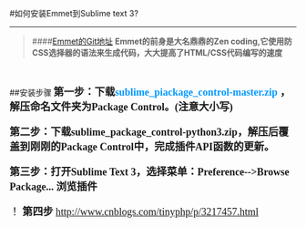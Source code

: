 #如何安装Emmet到Sublime text 3?
***

>####[Emmet的Git地址](https://github.com/sergeche/emmet-sublime#readme)
>**Emmet的前身是大名鼎鼎的Zen coding,它使用防CSS选择器的语法来生成代码，大大提高了HTML/CSS代码编写的速度**
<br/>

##<font face="宋体">安装步骤
<font size="4">
**第一步：下载<font color="#0099ff">sublime_piackage_control-master.zip</font> ，解压命名文件夹为Package Control。(注意大小写)**

**第二步：下载sublime_package_control-python3.zip，解压后覆盖到刚刚的Package Control中，完成插件API函数的更新。**

**第三步：打开Sublime Text 3，选择菜单：Preference-->Browse Package... 浏览插件**

！[](F:\Git\SublimeText_Plugin\Emmet\20160525171605.png)
**第四步**
http://www.cnblogs.com/tinyphp/p/3217457.html
</font>
